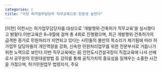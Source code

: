 ```yaml
---
categories: c
title: "이천 허가업무담당자 직무교육으로 전문성 높인다"
---
```

[이천] 이천시는 허가업무담당자를 대상으로 ‘개발행위·건축허가 직무교육’을 실시했다고 밝혔다.이번교육은 8~9월에 걸쳐 총 4회로 진행됐으며, 최근 개발행위·건축허가의 급격한 증가로 민원처리가 지연되고 있다는 시민들의 불만의 목소리가 제기됨에 따라 허가업무 담당자들의 개인역량을 강화, 신속한 민원처리업무를 위한 전문부서로 거듭나기 위한 노력으로 보인다.이번 직무교육에는 前 안전도시건설국장이 직접교육에 나서 선배로서 공무원의 민원대응방법 등 강의를 통해 공직가치의 중요성을 일깨우는 소중한 시간을 가졌으며, 허가민원업무 법령지식, 주요